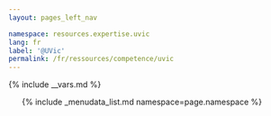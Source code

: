 ```yaml
---
layout: pages_left_nav

namespace: resources.expertise.uvic
lang: fr
label: '@UVic'
permalink: /fr/ressources/competence/uvic
---
```


{% include __vars.md %}

<!-- Content starts -->

<ul class="list-unstyled">
  {% include _menudata_list.md namespace=page.namespace %}
</ul>

<!-- Content ends -->